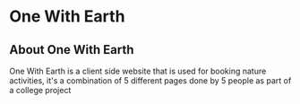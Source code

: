 # One With Earth

## About One With Earth

One With Earth is a client side website that is used for booking nature activities, 
it's a combination of 5 different pages done by 5 people as part of a college project
